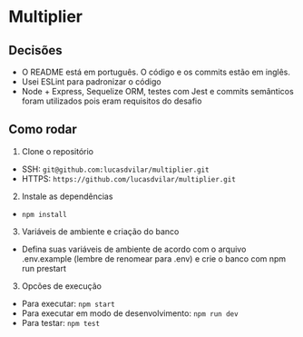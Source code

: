 # Multiplier

## Decisões
- O README está em português. O código e os commits estão em inglês.
- Usei ESLint para padronizar o código
- Node + Express, Sequelize ORM, testes com Jest e commits semânticos foram utilizados pois eram requisitos do desafio

## Como rodar
1. Clone o repositório
- SSH: `git@github.com:lucasdvilar/multiplier.git`
- HTTPS: `https://github.com/lucasdvilar/multiplier.git`

2. Instale as dependências
- `npm install`

3. Variáveis de ambiente e criação do banco
- Defina suas variáveis de ambiente de acordo com o arquivo .env.example (lembre de renomear para .env) e crie o banco com npm run prestart

3. Opcões de execução
- Para executar: `npm start`
- Para executar em modo de desenvolvimento: `npm run dev`
- Para testar: `npm test`